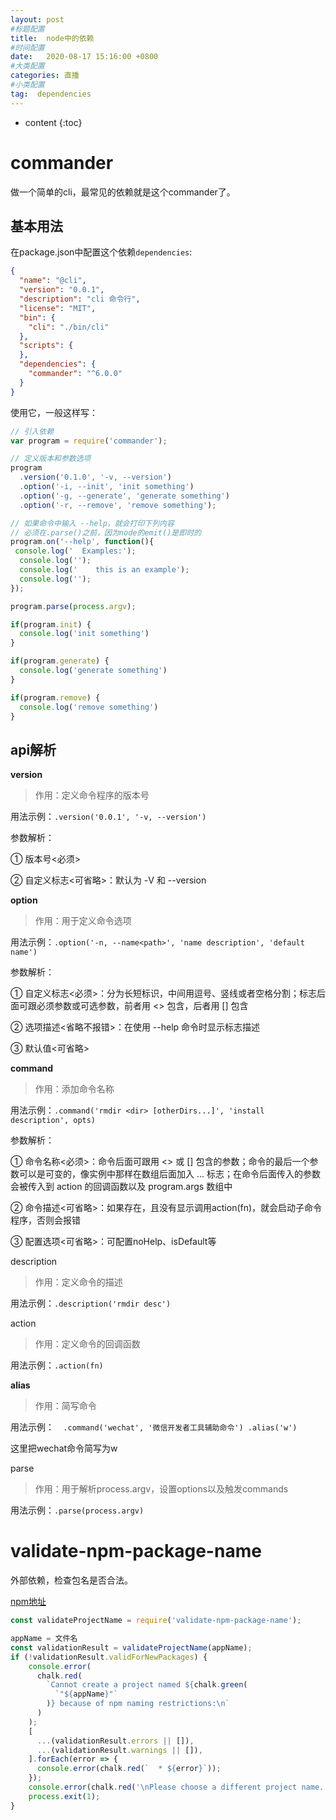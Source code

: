 ```yaml
---
layout: post
#标题配置
title:  node中的依赖
#时间配置
date:   2020-08-17 15:16:00 +0800
#大类配置
categories: 直播
#小类配置
tag:  dependencies
---
```


* content
{:toc}

commander
======
做一个简单的cli，最常见的依赖就是这个commander了。

基本用法
-----
在package.json中配置这个依赖`dependencies`:
```json
{
  "name": "@cli",
  "version": "0.0.1",
  "description": "cli 命令行",
  "license": "MIT",
  "bin": {
    "cli": "./bin/cli"
  },
  "scripts": {
  },
  "dependencies": {
    "commander": "^6.0.0"
  }
}
```
使用它，一般这样写：
```js
// 引入依赖
var program = require('commander');

// 定义版本和参数选项
program
  .version('0.1.0', '-v, --version')
  .option('-i, --init', 'init something')
  .option('-g, --generate', 'generate something')
  .option('-r, --remove', 'remove something');

// 如果命令中输入 --help，就会打印下列内容
// 必须在.parse()之前，因为node的emit()是即时的
program.on('--help', function(){
 console.log('  Examples:');
  console.log('');
  console.log('    this is an example');
  console.log('');
});

program.parse(process.argv);

if(program.init) {
  console.log('init something')
}

if(program.generate) {
  console.log('generate something')
}

if(program.remove) {
  console.log('remove something')
}
```

api解析
-----

**version**

>作用：定义命令程序的版本号

用法示例：`.version('0.0.1', '-v, --version')`

参数解析：

① 版本号<必须>

② 自定义标志<可省略>：默认为 -V 和 --version

**option**

>作用：用于定义命令选项

用法示例：`.option('-n, --name<path>', 'name description', 'default name')`

参数解析：

① 自定义标志<必须>：分为长短标识，中间用逗号、竖线或者空格分割；标志后面可跟必须参数或可选参数，前者用 <> 包含，后者用 [] 包含

② 选项描述<省略不报错>：在使用 --help 命令时显示标志描述

③ 默认值<可省略>

**command**

>作用：添加命令名称

用法示例：`.command('rmdir <dir> [otherDirs...]', 'install description', opts)`

参数解析：

① 命令名称<必须>：命令后面可跟用 <> 或 [] 包含的参数；命令的最后一个参数可以是可变的，像实例中那样在数组后面加入 ... 标志；在命令后面传入的参数会被传入到 action 的回调函数以及 program.args 数组中

② 命令描述<可省略>：如果存在，且没有显示调用action(fn)，就会启动子命令程序，否则会报错

③ 配置选项<可省略>：可配置noHelp、isDefault等

description

>作用：定义命令的描述

用法示例：`.description('rmdir desc')`

action

>作用：定义命令的回调函数

用法示例：`.action(fn)`

**alias**

>作用：简写命令 

用法示例：`  .command('wechat', '微信开发者工具辅助命令')
  .alias('w')`

这里把wechat命令简写为w

parse

>作用：用于解析process.argv，设置options以及触发commands

用法示例：`.parse(process.argv)`

validate-npm-package-name
======

外部依赖，检查包名是否合法。

[npm地址](https://www.npmjs.com/package/validate-npm-package-name)

```js
const validateProjectName = require('validate-npm-package-name');

appName = 文件名
const validationResult = validateProjectName(appName);
if (!validationResult.validForNewPackages) {
    console.error(
      chalk.red(
        `Cannot create a project named ${chalk.green(
          `"${appName}"`
        )} because of npm naming restrictions:\n`
      )
    );
    [
      ...(validationResult.errors || []),
      ...(validationResult.warnings || []),
    ].forEach(error => {
      console.error(chalk.red(`  * ${error}`));
    });
    console.error(chalk.red('\nPlease choose a different project name.'));
    process.exit(1);
}

```

